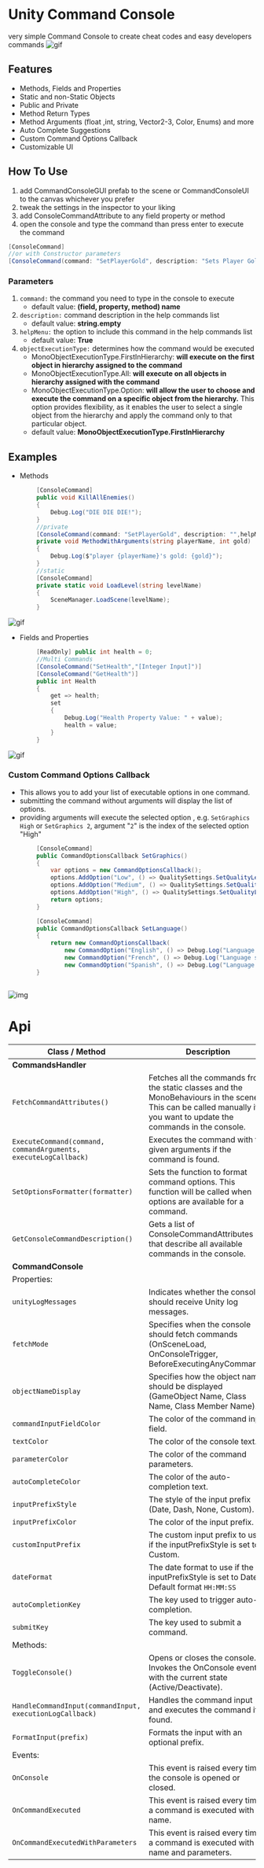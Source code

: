 # Unity Command Console
very simple Command Console to create cheat codes and easy developers commands
![gif](https://i.imgur.com/KRsCrnx.gif)
## Features
- Methods, Fields and Properties
- Static and non-Static Objects
- Public and Private
- Method Return Types
- Method Arguments (float ,int, string, Vector2-3, Color, Enums) and more
- Auto Complete Suggestions
- Custom Command Options Callback
- Customizable UI
## How To Use

1. add CommandConsoleGUI prefab to the scene or CommandConsoleUI to the canvas whichever you prefer
2. tweak the settings in the inspector to your liking
3. add ConsoleCommandAttribute to any field property or method
4. open the console and type the command than press enter to execute the command
```c#
[ConsoleCommand]
//or with Constructor parameters
[ConsoleCommand(command: "SetPlayerGold", description: "Sets Player Gold Amount",objectExecutionType: MonoObjectExecutionType.Option)]
```
### Parameters
1. `command:` the command you need to type in the console to execute
    - default value: **(field, property, method) name**
2. `description:` command description in the help commands list
    - default value: **string.empty**
3. `helpMenu:` the option to include this command in the help commands list
    - default value: **True**
4. `objectExecutionType:` determines how the command would be executed
    - MonoObjectExecutionType.FirstInHierarchy: **will execute on the first object in hierarchy assigned to the command**
    - MonoObjectExecutionType.All: **will execute on all objects in hierarchy assigned with the command**
    - MonoObjectExecutionType.Option: **will allow the user to choose and execute the command on a specific object from the hierarchy.**
       This option provides flexibility, as it enables the user to select a single object from the hierarchy and apply the command only to that particular object.
    - default value: **MonoObjectExecutionType.FirstInHierarchy**


## Examples
- Methods
```c#
        [ConsoleCommand]
        public void KillAllEnemies()
        {
            Debug.Log("DIE DIE DIE!");
        }
        //private
        [ConsoleCommand(command: "SetPlayerGold", description: "",helpMenu: true,objectExecutionType: MonoObjectExecutionType.Option)]
        private void MethodWithArguments(string playerName, int gold)
        {
            Debug.Log($"player {playerName}'s gold: {gold}");
        }
        //static
        [ConsoleCommand]
        private static void LoadLevel(string levelName)
        {
            SceneManager.LoadScene(levelName);
        }
```
![gif](https://i.imgur.com/T07V2Dx.gif)
- Fields and Properties
```c#
        [ReadOnly] public int health = 0;
        //Multi Commands
        [ConsoleCommand("SetHealth","[Integer Input]")]
        [ConsoleCommand("GetHealth")]
        public int Health
        {
            get => health;
            set
            {
                Debug.Log("Health Property Value: " + value);
                health = value;
            }
        }
```
![gif](https://i.imgur.com/TDVH345.gif)

### Custom Command Options Callback

- This allows you to add your list of executable options in one command. 
- submitting the command without arguments will display the list of options.
- providing arguments will execute the selected option , e.g. `SetGraphics High` or `SetGraphics 2`, argument "`2`" is the index of the selected option "High"



```c#
        [ConsoleCommand]
        public CommandOptionsCallback SetGraphics()
        {
            var options = new CommandOptionsCallback();
            options.AddOption("Low", () => QualitySettings.SetQualityLevel(0));
            options.AddOption("Medium", () => QualitySettings.SetQualityLevel(1));
            options.AddOption("High", () => QualitySettings.SetQualityLevel(2));
            return options;
        }

        [ConsoleCommand]
        public CommandOptionsCallback SetLanguage()
        {
            return new CommandOptionsCallback(
                new CommandOption("English", () => Debug.Log("Language set to English")),
                new CommandOption("French", () => Debug.Log("Language set to French")),
                new CommandOption("Spanish", () => Debug.Log("Language set to Spanish")));
        }
   
```
![img](https://i.imgur.com/TKss9ss.png)

# Api
| Class / Method              | Description                                                                                                                                                                        |
|-----------------------------|------------------------------------------------------------------------------------------------------------------------------------------------------------------------------------|
| **CommandsHandler**             |                                                                                                                                                                                    |
| `FetchCommandAttributes()`  | Fetches all the commands from the static classes and the MonoBehaviours in the scene. This can be called manually if you want to update the commands in the console.           |
| `ExecuteCommand(command, commandArguments, executeLogCallback)` | Executes the command with the given arguments if the command is found.                                                                                             |
| `SetOptionsFormatter(formatter)`  | Sets the function to format command options. This function will be called when options are available for a command.                                                         |
| `GetConsoleCommandDescription()` | Gets a list of ConsoleCommandAttributes that describe all available commands in the console.                                                                                  |
| **CommandConsole**              |                                                                                                                                                                                    |
| Properties:                 |                                                                                                                                                                                    |
| `unityLogMessages`          | Indicates whether the console should receive Unity log messages.                                                                                                                  |
| `fetchMode`                 | Specifies when the console should fetch commands (OnSceneLoad, OnConsoleTrigger, BeforeExecutingAnyCommand).                                                                    |
| `objectNameDisplay`         | Specifies how the object name should be displayed (GameObject Name, Class Name, Class Member Name).                                                                             |
| `commandInputFieldColor`    | The color of the command input field.                                                                                                                                             |
| `textColor`                 | The color of the console text.                                                                                                                                                     |
| `parameterColor`            | The color of the command parameters.                                                                                                                                              |
| `autoCompleteColor`         | The color of the auto-completion text.                                                                                                                                            |
| `inputPrefixStyle`          | The style of the input prefix (Date, Dash, None, Custom).                                                                                                                         |
| `inputPrefixColor`          | The color of the input prefix.                                                                                                                                                    |
| `customInputPrefix`         | The custom input prefix to use if the inputPrefixStyle is set to Custom.                                                                                                          |
| `dateFormat`                | The date format to use if the inputPrefixStyle is set to Date. Default format `HH:MM:SS`                                                                         |
| `autoCompletionKey`         | The key used to trigger auto-completion.                                                                                                                                          |
| `submitKey`                 | The key used to submit a command.                                                                                                                                                 |
| Methods:                    |                                                                                                                                                                                    |
| `ToggleConsole()`           | Opens or closes the console. Invokes the OnConsole event with the current state (Active/Deactivate).                                                                              |
| `HandleCommandInput(commandInput, executionLogCallback)` | Handles the command input and executes the command if found.                                                                                                         |
| `FormatInput(prefix)`       | Formats the input with an optional prefix.                                                                                                                                        |
| Events:                     |                                                                                                                                                                                    |
| `OnConsole`                 | This event is raised every time the console is opened or closed.                                                                                                                 |
| `OnCommandExecuted`         | This event is raised every time a command is executed with its name.                                                                                                              |
| `OnCommandExecutedWithParameters` | This event is raised every time a command is executed with its name and parameters.                                                                                         |


